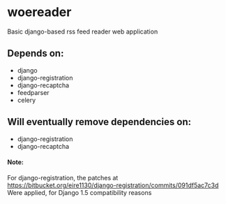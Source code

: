 woereader
=========

Basic django-based rss feed reader web application


Depends on:
-----------
- django
- django-registration
- django-recaptcha
- feedparser
- celery


Will eventually remove dependencies on:
----------------------------------------
- django-registration
- django-recaptcha

#### Note:
For django-registration, the patches at  
https://bitbucket.org/eire1130/django-registration/commits/091df5ac7c3d  
Were applied, for Django 1.5 compatibility reasons
